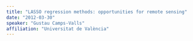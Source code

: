 ```yaml
---
title: "LASSO regression methods: opportunities for remote sensing"
date: "2012-03-30"
speaker: "Gustau Camps-Valls"
affiliation: "Universitat de València"
---
```

